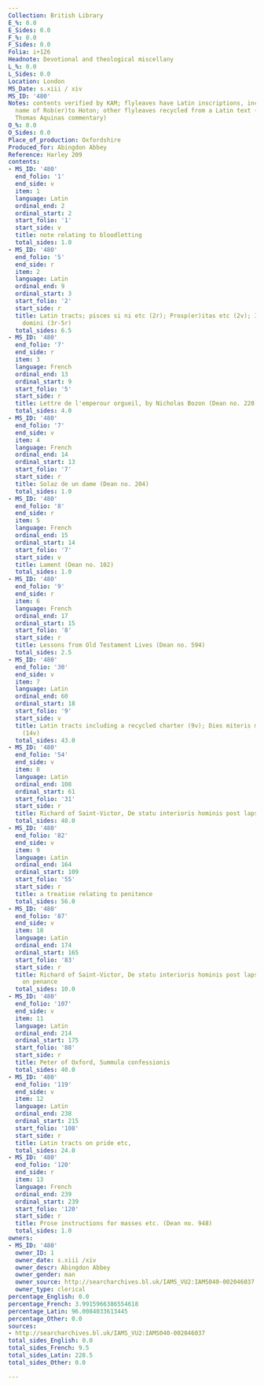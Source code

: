 ```yaml
---
Collection: British Library
E_%: 0.0
E_Sides: 0.0
F_%: 0.0
F_Sides: 0.0
Folia: i+126
Headnote: Devotional and theological miscellany
L_%: 0.0
L_Sides: 0.0
Location: London
MS_Date: s.xiii / xiv
MS_ID: '480'
Notes: contents verified by KAM; flyleaves have Latin inscriptions, including the
  name of Rob(er)to Hoton; other flyleaves recycled from a Latin text (apparently
  Thomas Aquinas commentary)
O_%: 0.0
O_Sides: 0.0
Place_of_production: Oxfordshire
Produced_for: Abingdon Abbey
Reference: Harley 209
contents:
- MS_ID: '480'
  end_folio: '1'
  end_side: v
  item: 1
  language: Latin
  ordinal_end: 2
  ordinal_start: 2
  start_folio: '1'
  start_side: v
  title: note relating to bloodletting
  total_sides: 1.0
- MS_ID: '480'
  end_folio: '5'
  end_side: r
  item: 2
  language: Latin
  ordinal_end: 9
  ordinal_start: 3
  start_folio: '2'
  start_side: r
  title: Latin tracts; pisces si ni etc (2r); Prosp(er)itas etc (2v); In die circumcisionis
    domini (3r-5r)
  total_sides: 6.5
- MS_ID: '480'
  end_folio: '7'
  end_side: r
  item: 3
  language: French
  ordinal_end: 13
  ordinal_start: 9
  start_folio: '5'
  start_side: r
  title: Lettre de l'emperour orgueil, by Nicholas Bozon (Dean no. 220)
  total_sides: 4.0
- MS_ID: '480'
  end_folio: '7'
  end_side: v
  item: 4
  language: French
  ordinal_end: 14
  ordinal_start: 13
  start_folio: '7'
  start_side: r
  title: Solaz de un dame (Dean no. 204)
  total_sides: 1.0
- MS_ID: '480'
  end_folio: '8'
  end_side: r
  item: 5
  language: French
  ordinal_end: 15
  ordinal_start: 14
  start_folio: '7'
  start_side: v
  title: Lament (Dean no. 102)
  total_sides: 1.0
- MS_ID: '480'
  end_folio: '9'
  end_side: r
  item: 6
  language: French
  ordinal_end: 17
  ordinal_start: 15
  start_folio: '8'
  start_side: r
  title: Lessons from Old Testament Lives (Dean no. 594)
  total_sides: 2.5
- MS_ID: '480'
  end_folio: '30'
  end_side: v
  item: 7
  language: Latin
  ordinal_end: 60
  ordinal_start: 18
  start_folio: '9'
  start_side: v
  title: Latin tracts including a recycled charter (9v); Dies miteris medis accipitur
    (14v)
  total_sides: 43.0
- MS_ID: '480'
  end_folio: '54'
  end_side: v
  item: 8
  language: Latin
  ordinal_end: 108
  ordinal_start: 61
  start_folio: '31'
  start_side: r
  title: Richard of Saint-Victor, De statu interioris hominis post lapsum
  total_sides: 48.0
- MS_ID: '480'
  end_folio: '82'
  end_side: v
  item: 9
  language: Latin
  ordinal_end: 164
  ordinal_start: 109
  start_folio: '55'
  start_side: r
  title: a treatise relating to penitence
  total_sides: 56.0
- MS_ID: '480'
  end_folio: '87'
  end_side: v
  item: 10
  language: Latin
  ordinal_end: 174
  ordinal_start: 165
  start_folio: '83'
  start_side: r
  title: Richard of Saint-Victor, De statu interioris hominis post lapsum and tracts
    on penance
  total_sides: 10.0
- MS_ID: '480'
  end_folio: '107'
  end_side: v
  item: 11
  language: Latin
  ordinal_end: 214
  ordinal_start: 175
  start_folio: '88'
  start_side: r
  title: Peter of Oxford, Summula confessionis
  total_sides: 40.0
- MS_ID: '480'
  end_folio: '119'
  end_side: v
  item: 12
  language: Latin
  ordinal_end: 238
  ordinal_start: 215
  start_folio: '108'
  start_side: r
  title: Latin tracts on pride etc,
  total_sides: 24.0
- MS_ID: '480'
  end_folio: '120'
  end_side: r
  item: 13
  language: French
  ordinal_end: 239
  ordinal_start: 239
  start_folio: '120'
  start_side: r
  title: Prose instructions for masses etc. (Dean no. 948)
  total_sides: 1.0
owners:
- MS_ID: '480'
  owner_ID: 1
  owner_date: s.xiii /xiv
  owner_descr: Abingdon Abbey
  owner_gender: man
  owner_source: http://searcharchives.bl.uk/IAMS_VU2:IAMS040-002046037
  owner_type: clerical
percentage_English: 0.0
percentage_French: 3.9915966386554618
percentage_Latin: 96.0084033613445
percentage_Other: 0.0
sources:
- http://searcharchives.bl.uk/IAMS_VU2:IAMS040-002046037
total_sides_English: 0.0
total_sides_French: 9.5
total_sides_Latin: 228.5
total_sides_Other: 0.0

---
```

